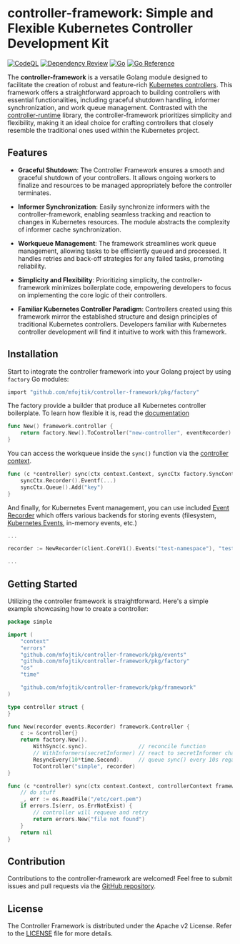 # controller-framework: Simple and Flexible Kubernetes Controller Development Kit

[![CodeQL](https://github.com/mfojtik/controller-framework/actions/workflows/github-code-scanning/codeql/badge.svg)](https://github.com/mfojtik/controller-framework/actions/workflows/github-code-scanning/codeql)
[![Dependency Review](https://github.com/mfojtik/controller-framework/actions/workflows/dependency-review.yml/badge.svg)](https://github.com/mfojtik/controller-framework/actions/workflows/dependency-review.yml)
[![Go](https://github.com/mfojtik/controller-framework/actions/workflows/go.yml/badge.svg)](https://github.com/mfojtik/controller-framework/actions/workflows/go.yml)
[![Go Reference](https://pkg.go.dev/badge/github.com/mfojtik/controller-framework.svg)](https://pkg.go.dev/github.com/mfojtik/controller-framework)

The **controller-framework** is a versatile Golang module designed to facilitate the creation of robust and feature-rich [Kubernetes controllers](https://kubernetes.io/docs/concepts/architecture/controller). This framework offers a straightforward approach to building controllers with essential functionalities, including graceful shutdown handling, informer synchronization, and work queue management. Contrasted with the [controller-runtime](https://github.com/kubernetes-sigs/controller-runtime) library, the controller-framework prioritizes simplicity and flexibility, making it an ideal choice for crafting controllers that closely resemble the traditional ones used within the Kubernetes project.

## Features

- **Graceful Shutdown**: The Controller Framework ensures a smooth and graceful shutdown of your controllers. It allows ongoing workers to finalize and resources to be managed appropriately before the controller terminates.

- **Informer Synchronization**: Easily synchronize informers with the controller-framework, enabling seamless tracking and reaction to changes in Kubernetes resources. The module abstracts the complexity of informer cache synchronization.

- **Workqueue Management**: The framework streamlines work queue management, allowing tasks to be efficiently queued and processed. It handles retries and back-off strategies for any failed tasks, promoting reliability.

- **Simplicity and Flexibility**: Prioritizing simplicity, the controller-framework minimizes boilerplate code, empowering developers to focus on implementing the core logic of their controllers.

- **Familiar Kubernetes Controller Paradigm**: Controllers created using this framework mirror the established structure and design principles of traditional Kubernetes controllers. Developers familiar with Kubernetes controller development will find it intuitive to work with this framework.

## Installation

Start to integrate the controller framework into your Golang project by using `factory` Go modules:

```bash
import "github.com/mfojtik/controller-framework/pkg/factory"
```

The factory provide a builder that produce all Kubernetes controller boilerplate. To learn how flexible it is, read the  [documentation](https://pkg.go.dev/github.com/mfojtik/controller-framework@master/pkg/factory)

```go
func New() framework.controller {
    return factory.New().ToController("new-controller", eventRecorder)	
}
```

You can access the workqueue inside the `sync()` function via the [controller context](https://pkg.go.dev/github.com/mfojtik/controller-framework@master/pkg/context).

```go
func (c *controller) sync(ctx context.Context, syncCtx factory.SyncContext) error {
	syncCtx.Recorder().Eventf(...)
	syncCtx.Queue().Add("key")
}
```

And finally, for Kubernetes Event management, you can use included [Event Recorder](https://pkg.go.dev/github.com/mfojtik/controller-framework@master/pkg/events) which offers various
backends for storing events (filesystem, [Kubernetes Events](https://pkg.go.dev/k8s.io/client-go@v0.27.4/kubernetes/typed/events/v1#NewForConfig), in-memory events, etc.)
```go
...

recorder := NewRecorder(client.CoreV1().Events("test-namespace"), "test-operator", controllerRef)

...
```

## Getting Started

Utilizing the controller framework is straightforward. Here's a simple example showcasing how to create a controller:

```go
package simple

import (
	"context"
	"errors"
	"github.com/mfojtik/controller-framework/pkg/events"
	"github.com/mfojtik/controller-framework/pkg/factory"
	"os"
	"time"

	"github.com/mfojtik/controller-framework/pkg/framework"
)

type controller struct {
}

func New(recorder events.Recorder) framework.Controller {
	c := &controller{}
	return factory.New().
		WithSync(c.sync).                // reconcile function
		// WithInformers(secretInformer) // react to secretInformer changes
		ResyncEvery(10*time.Second).     // queue sync() every 10s regardless of informers
		ToController("simple", recorder)
}

func (c *controller) sync(ctx context.Context, controllerContext framework.Context) error {
	// do stuff
	_, err := os.ReadFile("/etc/cert.pem")
	if errors.Is(err, os.ErrNotExist) {
		// controller will requeue and retry
		return errors.New("file not found")
	}
	return nil
}
```

## Contribution

Contributions to the controller-framework are welcomed! Feel free to submit issues and pull requests via the [GitHub repository](https://github.com/mfojtik/controller-framework).

## License

The Controller Framework is distributed under the Apache v2 License. Refer to the [LICENSE](LICENSE) file for more details.
